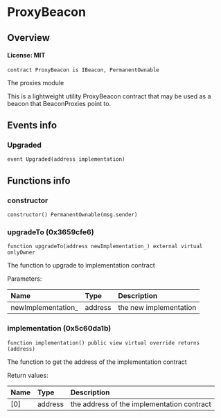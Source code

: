 # ProxyBeacon

## Overview

#### License: MIT

```solidity
contract ProxyBeacon is IBeacon, PermanentOwnable
```

The proxies module

This is a lightweight utility ProxyBeacon contract that may be used as a beacon that BeaconProxies point to.
## Events info

### Upgraded

```solidity
event Upgraded(address implementation)
```


## Functions info

### constructor

```solidity
constructor() PermanentOwnable(msg.sender)
```


### upgradeTo (0x3659cfe6)

```solidity
function upgradeTo(address newImplementation_) external virtual onlyOwner
```

The function to upgrade to implementation contract


Parameters:

| Name               | Type    | Description            |
| :----------------- | :------ | :--------------------- |
| newImplementation_ | address | the new implementation |

### implementation (0x5c60da1b)

```solidity
function implementation() public view virtual override returns (address)
```

The function to get the address of the implementation contract


Return values:

| Name | Type    | Description                                |
| :--- | :------ | :----------------------------------------- |
| [0]  | address | the address of the implementation contract |
